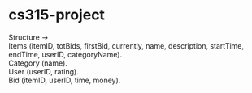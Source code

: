 # cs315-project

Structure -> <br>
<t>      Items (itemID, totBids, firstBid, currently, name, description, startTime, endTime, userID, categoryName). <br>
<t>      Category (name).<br>
<t>      User (userID, rating).<br>
<t>      Bid (itemID, userID, time, money).<br>
